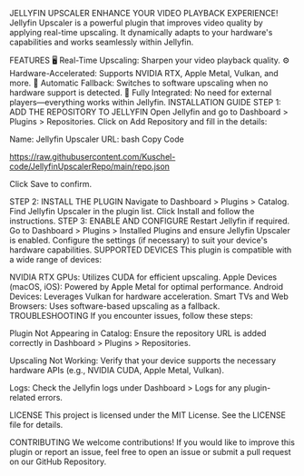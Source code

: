 JELLYFIN UPSCALER
ENHANCE YOUR VIDEO PLAYBACK EXPERIENCE!
Jellyfin Upscaler is a powerful plugin that improves video quality by applying real-time upscaling. It dynamically adapts to your hardware's capabilities and works seamlessly within Jellyfin.

FEATURES
🖥️ Real-Time Upscaling: Sharpen your video playback quality.
⚙️ Hardware-Accelerated: Supports NVIDIA RTX, Apple Metal, Vulkan, and more.
🔄 Automatic Fallback: Switches to software upscaling when no hardware support is detected.
🌟 Fully Integrated: No need for external players—everything works within Jellyfin.
INSTALLATION GUIDE
STEP 1: ADD THE REPOSITORY TO JELLYFIN
Open Jellyfin and go to Dashboard > Plugins > Repositories.
Click on Add Repository and fill in the details:

Name: Jellyfin Upscaler
URL:
bash
Copy Code 

https://raw.githubusercontent.com/Kuschel-code/JellyfinUpscalerRepo/main/repo.json

Click Save to confirm.

STEP 2: INSTALL THE PLUGIN
Navigate to Dashboard > Plugins > Catalog.
Find Jellyfin Upscaler in the plugin list.
Click Install and follow the instructions.
STEP 3: ENABLE AND CONFIGURE
Restart Jellyfin if required.
Go to Dashboard > Plugins > Installed Plugins and ensure Jellyfin Upscaler is enabled.
Configure the settings (if necessary) to suit your device's hardware capabilities.
SUPPORTED DEVICES
This plugin is compatible with a wide range of devices:

NVIDIA RTX GPUs: Utilizes CUDA for efficient upscaling.
Apple Devices (macOS, iOS): Powered by Apple Metal for optimal performance.
Android Devices: Leverages Vulkan for hardware acceleration.
Smart TVs and Web Browsers: Uses software-based upscaling as a fallback.
TROUBLESHOOTING
If you encounter issues, follow these steps:

Plugin Not Appearing in Catalog:
Ensure the repository URL is added correctly in Dashboard > Plugins > Repositories.

Upscaling Not Working:
Verify that your device supports the necessary hardware APIs (e.g., NVIDIA CUDA, Apple Metal, Vulkan).

Logs:
Check the Jellyfin logs under Dashboard > Logs for any plugin-related errors.

LICENSE
This project is licensed under the MIT License. See the LICENSE file for details.

CONTRIBUTING
We welcome contributions! If you would like to improve this plugin or report an issue, feel free to open an issue or submit a pull request on our GitHub Repository.

